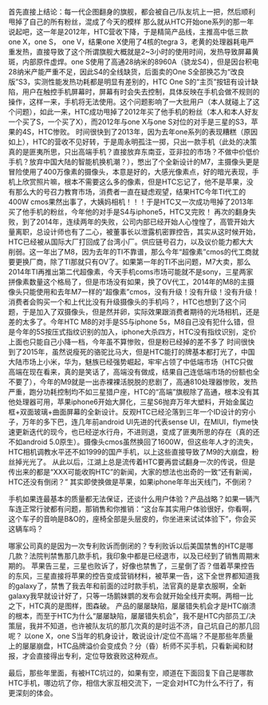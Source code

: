 首先直接上结论：每一代企图翻身的旗舰，都会被自己/队友坑上一把，然后顺利甩掉了自己的所有粉丝，混成了今天的模样
那么就从HTC开始one系列的那一年说起吧，这一年是2012年，HTC营收下降，于是精简产品线，主推高中低三款one X，one S， one V，结果one X使用了4核的tegra 3，老黄的处理器耗电严重发热，直接导致了这个所谓旗舰大概就是2~3小时的使用时间，发热导致屏幕黄斑，内部原件虚焊。one S使用了高通28纳米的8960A（骁龙S4），但是因台积电28纳米产能严重不足，因此S4的全线缺货，后面卖的One S全部换芯为“改良版”S3，实测性能发热功耗都是明显有差别的，HTC One S的“主页”按钮有设计缺陷，用户在触控手机屏幕时，屏幕有时会失去控制，具体反映在手机会做不规则的操作，这样一来，手机将无法使用。这个问题影响了一大批用户（本人就碰上了这个问题），如此一来，HTC成功甩掉了2012年买了他手机的粉丝（本人和本人好友一个买了S，一个买了X），而2012年与one X与one S对位的对手是三星的S3，苹果的4S，HTC惨败。
时间很快到了2013年，因为去年one系列的表现糟糕（原因如上），HTC的营收不见好转，于是周永明孤注一掷，只出一款手机（此处的决策真的是匪夷所思，只出高端手机？直接放弃东南亚，亚非拉的市场？不做中价低价手机？放弃中国大陆的智能机换机潮？），憋出了个全新设计的M7，主摄像头更是冒险使用了400万像素的摄像头，本意是好的，大感光像素点，好的暗光表现，手机上欣赏照片嘛，根本不需要这么多的像素，但是HTC忘记了，他不是苹果，没有那么大的号召力教育市场，消费者一直在疑虑观望，结果HTC今年TI代工的400W cmos果然出事了，大姨妈相机！！！于是HTC又一次成功甩掉了2013年买了他手机的粉丝，今年他的对手是S4与iphone5，HTC又完败！
再次的翻身失败，到了2014年，连续两年的失败，公司内部已经开始人心惶惶了，高管开始大量离职，总设计师也有了二心，被董事长以泄露机密罪控告，其实从这时候开始，HTC已经被从国际大厂打回成了台湾小厂。供应链号召力，以及议价能力都大大削弱。这一年出了M8，因为去年的TI不靠谱，那么今年“超像素”cmos的代工商就要更换厂商，除了TI那就只有OV了。如果第一年的TI不出问题，M7大卖，那么2014年TI再推出第二代超像素，今天手机coms市场可能就不是sony，三星两家拼像素数量这个格局了，但是市场没有如果，换了OV代工，2014年的M8的主摄像头只能使用和去年M7一样的“超像素”cmos，没有升级！没有升级！没有升级！消费者会购买一个和上代比没有升级摄像头的手机吗？，HTC也想到了这个问题，于是加入了双摄像头，但是然并卵，实际效果跟消费者期待的光场相机，还是差的太多了。今年HTC M8的对手是S5与iphone 5s，M8自己没有犯什么错，但是今年的5S按压式指纹识别的加入，iphone大杀四方，HTC没有指纹识别，定价上面也只能自己小降一档，今年虽不算惨败，但是粉已经掉的差不多了
时间很快到了2015年，虽然说瘦死的骆驼比马大，但是HTC能打的牌基本都打光了，中国大陆市场上小米，华为，魅族已经强势崛起，牢牢占领了中低端市场（HTC只做高端在现在看来，真的是笑话了，高端没有做成，结果自己连低端市场的份额也全不要了），今年的M9就是一出赤裸裸活脱脱的悲剧了，高通810处理器惨败，发热严重，跑分功耗控制均不如三星猎户座，HTC的“高端”旗舰除了高通，根本没有其他处理器可用，苹果iphone6开始大屏化，三星S6抛弃万年大塑料，开始金属边框+双面玻璃+曲面屏幕的全新设计。反观HTC已经沦落到三年一个ID设计的穷小子，万年的多下巴，连几年前android UI先进的代表sense UI，在MIUI，flyme快速更新迭代的现今，也已经逆水行舟，不进则退，变成了匪夷所思的存在（真的还不如android 5.0原生）。摄像头cmos虽然换回了1600W，但这些年人才的流失，HTC相机调教水平还不如1999的国产手机，以上这些直接导致了M9的大崩盘，粉丝掉光光了。
从此以后，江湖上总是流传着HTC要再尝试翻身一次的传说，但是传出来的都是“XXX可能收购HTC”的新闻，大家的想法也出奇的一致“还有新闻，HTC还没有倒闭？” 其实即使换做是苹果，如果iphone年年出天线门，不倒闭？

手机如果连最基本的质量都无法保证，还谈什么用户体验？产品战略？如果一辆汽车连正常行驶都有问题，那销售和你推销：“这台车其实用户体验很好，你看啊，这个车子的音响是B&O的，座椅全部是头层皮的，你坐进来试试体验下”，你会买这辆车吗？

哪家公司真的是因为一次专利败诉而倒闭的？专利败诉以后美国禁售的HTC是哪几款？法院判禁售那几款手机，我印象中都是已经退市，以及已经到了销售周期末期的。
苹果告三星，三星也败诉了，好像也禁售了，三星倒了否？借着苹果控告的东风，三星直接将苹果的控告变成营销材料，被苹果一告，这下全世界都知道我的galaxy了，禁售了我去年和前面的过时款手机，法官真的是拿衣服啊，全新galaxy我早就设计好了，只等一场鹅妹鹦的发布会就开始全线开卖啊。两相一比之下，HTC真的是图样，图森破。
产品的屡屡缺陷，屡屡错失机会才是HTC崩溃的根本，而至于HTC为什么“屡屡缺陷，屡屡错失机会”，我不是HTC内部员工/决策层，我并不知道，也许被队友坑的那几次真的是时运不济，自己坑自己的那几回呢？
以one X，one S当年的机身设计，敢说设计/定位不高端？不是那些年质量上的屡屡崩盘，HTC品牌溢价会变成负？分（昏）析师不买手机，只看新闻和财报，才会直接得出专利，定位导致衰败这种观点。

最后，那些年里面，有被HTC坑过的，如果有空，顺道在下面回复下自己是哪款HTC手机，哪边坑了你，相信大家互相交流下，一定会对HTC为什么不行了，有更深刻的体会。
